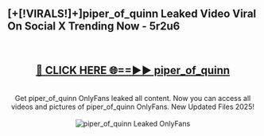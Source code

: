 <h2>[+[!VIRALS!]+]piper_of_quinn Leaked Video Viral On Social X Trending Now - 5r2u6</h2>
<br>
<div align="center">
<h2><a href="https://libra.edu.pl?piper_of_quinn" rel="nofollow">🔴 CLICK HERE 🌐==►► piper_of_quinn</a></h2>
<br>
Get piper_of_quinn OnlyFans leaked all content. Now you can access all videos and pictures of piper_of_quinn OnlyFans. New Updated Files 2025!
<br>
<br>
<a href="https://libra.edu.pl?piper_of_quinn" rel="nofollow" data-target="animated-image.originalLink"><img src="https://i.ibb.co.com/WyWwxjT/player-gif2.gif" alt="piper_of_quinn Leaked OnlyFans" style="max-width: 100%; display: inline-block;" data-target="animated-image.originalImage"></a>
</div>
<br>